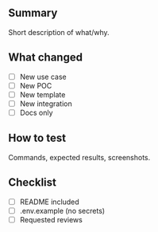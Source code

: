 ## Summary
Short description of what/why.

## What changed
- [ ] New use case
- [ ] New POC
- [ ] New template
- [ ] New integration
- [ ] Docs only

## How to test
Commands, expected results, screenshots.

## Checklist
- [ ] README included
- [ ] .env.example (no secrets)
- [ ] Requested reviews
